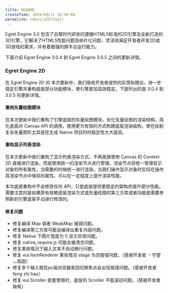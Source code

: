 ```yaml
---
title: README
createTime: 2024/09/11 10:50:04
permalink: /docs/y5bf2aqf/
---
```

Egret Engine 3.0 包含了白鹭时代研发的遵循HTML5标准的2D引擎及全新打造的3D引擎，它解决了HTML5性能问题及碎片化问题，灵活地满足开发者开发2D或3D游戏的需求，并有着极强的跨平台运行能力。

下面介绍 Egret Engine 3.0.4 到 Egret Engine 3.0.5 之间的更新详情。

### Egret Engine 2D

在 Egret Engine 2D 的 本次更新中，我们吸收开发者提供的反馈和建议，进一步稳定引擎并重构底层部分功能模块，使引擎更加高效稳定。下面列出的是 3.0.4 到 3.0.5 的更新详情。

#### 重构矢量绘图模块

在本次更新中我们重构了引擎底层的矢量绘图模块，优化矢量绘图的渲染结构，简化底层对 Canvas API 的调用。使用更为有效的方式构建底层渲染结构，使在绘制复杂矢量图形尤其是在生成 Native 项目时的稳定性大大提高。

#### 重构显示列表渲染

在本次更新中我们重构了显示列表渲染方式，不再直接使用 Canvas 的 Context 2D 直接进行渲染，而是使用统一的渲染节点进行管理。渲染节点将统一管理显示对象的所有属性，当需要的时候统一进行渲染。当我们操作显示对象时实际在操作其渲染节点中保存的属性。可以在一定程度上提升渲染性能。

本次底层重构中不会修改任何 API，只是底层提供更稳定的架构并提升部分性能。需要注意的是如果原有依赖底层渲染方式或矢量绘图的第三方库或者功能是需要参照新的引擎底层手动进行修改的。

#### 修复问题

* 修复编译 Map 或者 WeakMap 报错问题。
* 修复编译第三方库可能会编译出重复内容问题。
* 修复 Native 下图片宽度为 0 显示异常问题。
* 修复 native_require.js 可能会被清空问题。
* 修复某些情况下输入文本不自动换行问题。
* 修复 eui.ItemRenderer 某些情况 stage 为空报错问题。（感谢开发者 丶守望灬稻田）
* 修复多个输入框在pc端浏览器来回切换焦点会出现报错问题。（感谢开发者 feng zhi hao）
* 修复 eui.Scroller 嵌套使用时，底层的 Scroller 不能滚动问题。（感谢开发者 缺氧）

